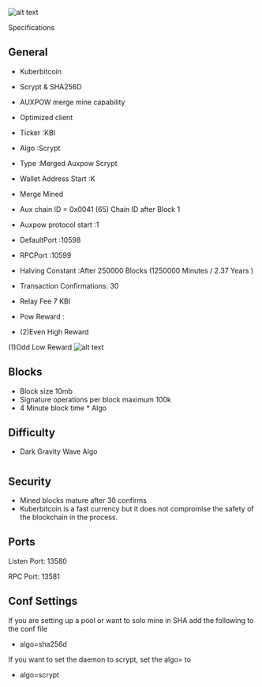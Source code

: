 ![alt text](https://i.imgur.com/oOC9ui3.png)

Specifications


## General

- Kuberbitcoin

- Scrypt & SHA256D

- AUXPOW merge mine capability

- Optimized client

- Ticker :KBI

- Algo :Scrypt

- Type :Merged Auxpow Scrypt

- Wallet Address Start :K

- Merge Mined

- Aux chain ID = 0x0041 (65) Chain ID after Block 1

- Auxpow protocol start :1

- DefaultPort :10598

- RPCPort :10599

- Halving Constant :After 250000 Blocks (1250000 Minutes / 2.37 Years )

- Transaction Confirmations: 30

- Relay Fee 7 KBI

- Pow Reward :

- (2)Even High Reward

(1)Odd Low Reward
 ![alt text](https://i.imgur.com/bftaxlA.png)

## Blocks
- Block size 10mb
- Signature operations per block maximum 100k
- 4 Minute block time * Algo

## Difficulty
- Dark Gravity Wave Algo

#
## Security
- Mined blocks mature after 30 confirms
- Kuberbitcoin is a fast currency but it does not compromise the safety of the blockchain in the process.

## Ports
Listen Port: 13580

RPC Port: 13581



## Conf Settings
If you are setting up a pool or want to solo mine in SHA add the following to the conf file

- algo=sha256d

If you want to set the daemon to scrypt, set the algo= to 

- algo=scrypt










